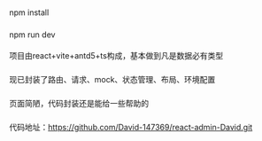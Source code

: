 ###

npm install

###

npm run dev

####

项目由react+vite+antd5+ts构成，基本做到凡是数据必有类型

###

现已封装了路由、请求、mock、状态管理、布局、环境配置

###

页面简陋，代码封装还是能给一些帮助的

###

代码地址：https://github.com/David-147369/react-admin-David.git
